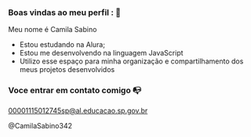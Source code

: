  ### Boas vindas ao meu perfil : 💜

Meu nome é Camila Sabino

- Estou estudando na Alura;
- Estou me desenvolvendo na linguagem JavaScript
- Utilizo esse espaço para minha organização e compartilhamento dos meus projetos desenvolvidos

### Voce entrar em contato comigo 📭

00001115012745sp@al.educacao.sp.gov.br

@CamilaSabino342
